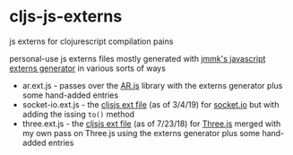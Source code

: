 # cljs-js-externs
js externs for clojurescript compilation pains

personal-use js externs files mostly generated with [jmmk's javascript externs generator](https://github.com/jmmk/javascript-externs-generator) in various sorts of ways

- ar.ext.js - passes over the [AR.js](https://github.com/jeromeetienne/AR.js) library with the externs generator plus some hand-added entries
- socket-io.ext.js - the [cljsjs ext file](https://github.com/cljsjs/packages/tree/master/socket-io) (as of 3/4/19) for [socket.io](https://socket.io/) but with adding the issing `to()` method
- three.ext.js - the [cljsjs ext file](https://github.com/cljsjs/packages/tree/master/three) (as of 7/23/18) for [Three.js](https://github.com/mrdoob/three.js/) merged with my own pass on Three.js using the externs generator plus some hand-added entries
